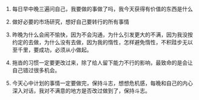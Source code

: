 1. 每日早中晚三遍问自己，我要做的事做了吗，我今天获得有价值的东西是什么  

2. 做好必要的市场研究，想好自己要转行的所有事情  

3. 昨晚为什么会闹不愉快，因为不会沟通，为什么引发更大的不满，因为我没按约定的去做，为什么没有去做，因为我的惰性，怎样避免惰性，不积跬步无以至千里，要成功，必须从小做起。  

4. 拖沓的习惯一定要更改过来，除了给人留下能力不行的影响，最致命的是会让自己错过很多机会。  

5. 今天心中计划的事情一定要做完，保持斗志，想想危机感，每晚和自己的内心深入对话，我对不满意的地方是否改过做到了，保持斗志。

